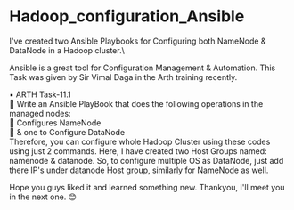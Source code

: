 # Hadoop_configuration_Ansible

I've created two Ansible Playbooks for Configuring both NameNode & DataNode in a Hadoop cluster.\

Ansible is a great tool for Configuration Management & Automation. This Task was given by Sir Vimal Daga in the Arth training recently.

▪️ ARTH Task-11.1\
🔰 Write an Ansible PlayBook that does the following operations in the managed nodes:\
🔹 Configures NameNode\
🔹 & one to Configure DataNode\
Therefore, you can configure whole Hadoop Cluster using these codes using just 2 commands. Here, I have created two Host Groups named: namenode & datanode. So, to configure multiple OS as DataNode, just add there IP's under datanode Host group, similarly for NameNode as well. 

Hope you guys liked it and learned something new. Thankyou, I'll meet you in the next one. 😊
